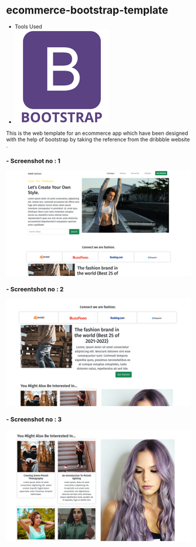 # ecommerce-bootstrap-template
- Tools Used 
- ![image](https://raw.githubusercontent.com/devicons/devicon/master/icons/bootstrap/bootstrap-plain-wordmark.svg)

This is the web template for an ecommerce app which have been designed with the help of bootstrap by taking the reference
from the dribbble website .

### - Screenshot no : 1

![Image](https://raw.githubusercontent.com/Sonu-Hansda/ecommerce-bootstrap-template/main/scrshot1.png)

### - Screentshot no : 2

![Image](https://raw.githubusercontent.com/Sonu-Hansda/ecommerce-bootstrap-template/main/scrshot2.png)

### - Screenshot no : 3

![Image](https://raw.githubusercontent.com/Sonu-Hansda/ecommerce-bootstrap-template/main/scrshot3.png)

